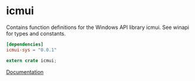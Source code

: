 # icmui #
Contains function definitions for the Windows API library icmui. See winapi for types and constants.

```toml
[dependencies]
icmui-sys = "0.0.1"
```

```rust
extern crate icmui;
```

[Documentation](https://retep998.github.io/doc/winapi/icmui/)
